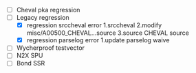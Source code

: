 - [ ]  Cheval pka regression
  - [ ] Legacy regression
    - [X] regression srccheval error
        1.srccheval
        2.modify misc/A00500_CHEVAL...source
        3.source CHEVAL source
    - [X] regression parselog error
        1.update parselog waive
  - [ ] Wycherproof testvector
- [ ] N2X SPU
- [ ] Bond SSR
